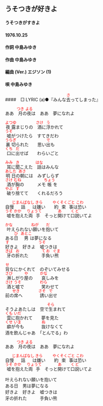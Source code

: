 <style type="text/css">
	ruby{
	    ruby-position: over;
	}
	ruby > rt{font-size: 12px;color:red;}
	p{font:16px;font-size: '楷体'}
</style>
## うそつきが好きよ
#### うそつきがすきよ
#### 1976.10.25　　


#### 作詞        中島みゆき
#### 作曲        中島みゆき
#### 編曲 (Ver.) エジソン (1)
#### 唄          中島みゆき
####　□ LYRIC (a)●『みんな<ruby><rb>去</rb><rp>(</rp><rt>さ</rt><rp>)</rp></ruby>ってしまった』


ああ　<ruby><rb>月</rb><rp>(</rp><rt>つき</rt><rp>)</rp></ruby>の<ruby><rb>夜</rb><rp>(</rp><rt>よる</rt><rp>)</rp></ruby>は　ああ　夢になれよ  

<ruby><rb>夜露</rb><rp>(</rp><rt>よつゆ</rt><rp>)</rp></ruby>まじりの　<ruby><rb>酒</rb><rp>(</rp><rt>さけ</rt><rp>)</rp></ruby>に<ruby><rb>浮</rb><rp>(</rp><rt>う</rt><rp>)</rp></ruby>かれて  
<ruby><rb>嘘</rb><rp>(</rp><rt>うそ</rt><rp>)</rp></ruby>がつけたら　すてきだわ  
<ruby><rb>裏切</rb><rp>(</rp><rt>うらぎ</rt><rp>)</rp></ruby>られた　　思い<ruby><rb>出</rb><rp>(</rp><rt>で</rt><rp>)</rp></ruby>も  
<ruby><rb>口</rb><rp>(</rp><rt>くち</rt><rp>)</rp></ruby>に<ruby><rb>出</rb><rp>(</rp><rt>だ</rt><rp>)</rp></ruby>せば　　わらいごと  

<ruby><rb>耳</rb><rp>(</rp><rt>みみ</rt><rp>)</rp></ruby>に<ruby><rb>聞</rb><rp>(</rp><rt>き</rt><rp>)</rp></ruby>こえた　<ruby><rb>話</rb><rp>(</rp><rt>はな</rt><rp>)</rp></ruby>はみんな  
<ruby><rb>明日</rb><rp>(</rp><rt>あした</rt><rp>)</rp></ruby>の<ruby><rb>朝</rb><rp>(</rp><rt>あさ</rt><rp>)</rp></ruby>には　みずしらず  
<ruby><rb>酒</rb><rp>(</rp><rt>さけ</rt><rp>)</rp></ruby>が<ruby><rb>胸</rb><rp>(</rp><rt>むね</rt><rp>)</rp></ruby>の　　　メモ<ruby><rb>帳</rb><rp>(</rp><rt>ちょう</rt><rp>)</rp></ruby>を  
<ruby><rb>破</rb><rp>(</rp><rt>やぶ</rt><rp>)</rp></ruby>り<ruby><rb>捨</rb><rp>(</rp><rt>す</rt><rp>)</rp></ruby>てて　　くれるだろう  

自慢<ruby><rb>話</rb><rp>(</rp><rt>じまんばなし</rt><rp>)</rp></ruby>は<ruby><rb>嫌</rb><rp>(</rp><rt>きら</rt><rp>)</rp></ruby>い　　<ruby><rb>約束事</rb><rp>(</rp><rt>やくそくごと</rt><rp>)</rp></ruby>は<ruby><rb>恐</rb><rp>(</rp><rt>こわ</rt><rp>)</rp></ruby>い  
<ruby><rb>嘘</rb><rp>(</rp><rt>うそ</rt><rp>)</rp></ruby>を<ruby><rb>抱</rb><rp>(</rp><rt>かか</rt><rp>)</rp></ruby>えた<ruby><rb>両手</rb><rp>(</rp><rt>りょうて</rt><rp>)</rp></ruby>　そっと<ruby><rb>開</rb><rp>(</rp><rt>あ</rt><rp>)</rp></ruby>けて<ruby><rb>口説</rb><rp>(</rp><rt>くど</rt><rp>)</rp></ruby>いてよ  

<ruby><rb>叶</rb><rp>(</rp><rt>かな</rt><rp>)</rp></ruby>えられない<ruby><rb>願</rb><rp>(</rp><rt>ねが</rt><rp>)</rp></ruby>いを<ruby><rb>抱</rb><rp>(</rp><rt>だ</rt><rp>)</rp></ruby>いて  
ある<ruby><rb>日</rb><rp>(</rp><rt>ひ</rt><rp>)</rp></ruby>　<ruby><rb>男</rb><rp>(</rp><rt>あとこ</rt><rp>)</rp></ruby>は夢になる  
<ruby><rb>好</rb><rp>(</rp><rt>す</rt><rp>)</rp></ruby>きよ　好きよ　<ruby><rb>嘘</rb><rp>(</rp><rt>うそ</rt><rp>)</rp></ruby>つきは   
<ruby><rb>牙</rb><rp>(</rp><rt>きば</rt><rp>)</rp></ruby>の<ruby><rb>折</rb><rp>(</rp><rt>お</rt><rp>)</rp></ruby>れた　　　<ruby><rb>手</rb><rp>(</rp><rt>て</rt><rp>)</rp></ruby><ruby><rb>負</rb><rp>(</rp><rt>お</rt><rp>)</rp></ruby>い<ruby><rb>熊</rb><rp>(</rp><rt>ぐま</rt><rp>)</rp></ruby>  


<ruby><rb>背</rb><rp>(</rp><rt>せ</rt><rp>)</rp></ruby>なにかくれて　のぞいてみせる  
<ruby><rb>淋</rb><rp>(</rp><rt>さび</rt><rp>)</rp></ruby>しがり<ruby><rb>屋</rb><rp>(</rp><rt>や</rt><rp>)</rp></ruby>の　　<ruby><rb>哀</rb><rp>(</rp><rt>かな</rt><rp>)</rp></ruby>しみを  
<ruby><rb>酒</rb><rp>(</rp><rt>さけ</rt><rp>)</rp></ruby>と<ruby><rb>嘘</rb><rp>(</rp><rt>うそ</rt><rp>)</rp></ruby>で　　　　<ruby><rb>笑</rb><rp>(</rp><rt>わら</rt><rp>)</rp></ruby>わせて  
前の<ruby><rb>席</rb><rp>(</rp><rt>せき</rt><rp>)</rp></ruby>へ　　　　<ruby><rb>誘</rb><rp>(</rp><rt>さそ</rt><rp>)</rp></ruby>い<ruby><rb>出</rb><rp>(</rp><rt>で</rt><rp>)</rp></ruby>せ  

そうよあたしは　空で<ruby><rb>生</rb><rp>(</rp><rt>そら</rt><rp>)</rp></ruby>まれて  
<ruby><rb>雲</rb><rp>(</rp><rt>くも</rt><rp>)</rp></ruby>に<ruby><rb>抱</rb><rp>(</rp><rt>いだ</rt><rp>)</rp></ruby>かれて　　夢を見た  
<ruby><rb>癖</rb><rp>(</rp><rt>くせ</rt><rp>)</rp></ruby>が<ruby><rb>今</rb><rp>(</rp><rt>いま</rt><rp>)</rp></ruby>も　　　　<ruby><rb>抜</rb><rp>(</rp><rt>ぬ</rt><rp>)</rp></ruby>けなくて  
酒を飲んじゃあ　「とんでる」わ  

ああ　<ruby><rb>月</rb><rp>(</rp><rt>つき</rt><rp>)</rp></ruby>の<ruby><rb>夜</rb><rp>(</rp><rt>よる</rt><rp>)</rp></ruby>は　ああ　夢になれよ  

自慢<ruby><rb>話</rb><rp>(</rp><rt>じまんばなし</rt><rp>)</rp></ruby>は<ruby><rb>嫌</rb><rp>(</rp><rt>きら</rt><rp>)</rp></ruby>い　　<ruby><rb>約束事</rb><rp>(</rp><rt>やくそくごと</rt><rp>)</rp></ruby>は<ruby><rb>恐</rb><rp>(</rp><rt>こわ</rt><rp>)</rp></ruby>い  
<ruby><rb>嘘</rb><rp>(</rp><rt>うそ</rt><rp>)</rp></ruby>を<ruby><rb>抱</rb><rp>(</rp><rt>かか</rt><rp>)</rp></ruby>えた<ruby><rb>両手</rb><rp>(</rp><rt>りょうて</rt><rp>)</rp></ruby>　そっと<ruby><rb>開</rb><rp>(</rp><rt>あ</rt><rp>)</rp></ruby>けて<ruby><rb>口説</rb><rp>(</rp><rt>くど</rt><rp>)</rp></ruby>いてよ  

叶えられない願いを抱いて  
ある日　男は夢になる  
好きよ　好きよ　嘘つきは  
牙の折れた　　　手負い熊  
